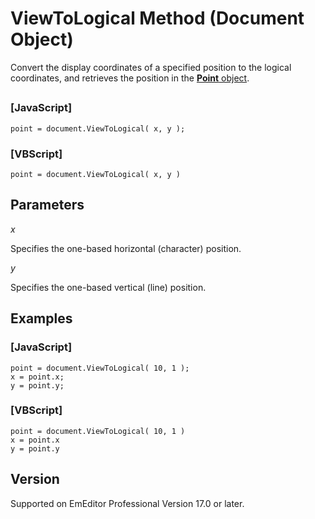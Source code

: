# ViewToLogical Method (Document Object)

Convert the display coordinates of a specified position to the logical coordinates, and retrieves the position in the [**Point** object](../point/index).

## 

### \[JavaScript\]

```
point = document.ViewToLogical( x, y );
```

### \[VBScript\]

```
point = document.ViewToLogical( x, y )
```

## Parameters

_x_

Specifies the one-based horizontal (character) position.

_y_

Specifies the one-based vertical (line) position.

## Examples

### \[JavaScript\]

```
point = document.ViewToLogical( 10, 1 );
x = point.x;
y = point.y;
```

### \[VBScript\]

```
point = document.ViewToLogical( 10, 1 )
x = point.x
y = point.y
```

## Version

Supported on EmEditor Professional Version 17.0 or later.
